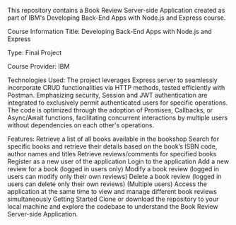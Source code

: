 This repository contains a Book Review Server-side Application created as part of IBM's Developing Back-End Apps with Node.js and Express course.

Course Information
Title: Developing Back-End Apps with Node.js and Express

Type: Final Project

Course Provider: IBM

Technologies Used:
The project leverages Express server to seamlessly incorporate CRUD functionalities via HTTP methods, tested efficiently with Postman. Emphasizing security, Session and JWT authentication are integrated to exclusively permit authenticated users for specific operations. The code is optimized through the adoption of Promises, Callbacks, or Async/Await functions, facilitating concurrent interactions by multiple users without dependencies on each other's operations.

Features:
Retrieve a list of all books available in the bookshop
Search for specific books and retrieve their details based on the book’s ISBN code, author names and titles
Retrieve reviews/comments for specified books
Register as a new user of the application
Login to the application
Add a new review for a book (logged in users only)
Modify a book review (logged in users can modify only their own reviews)
Delete a book review (logged in users can delete only their own reviews)
(Multiple users) Access the application at the same time to view and manage different book reviews simultaneously
Getting Started
Clone or download the repository to your local machine and explore the codebase to understand the Book Review Server-side Application.
